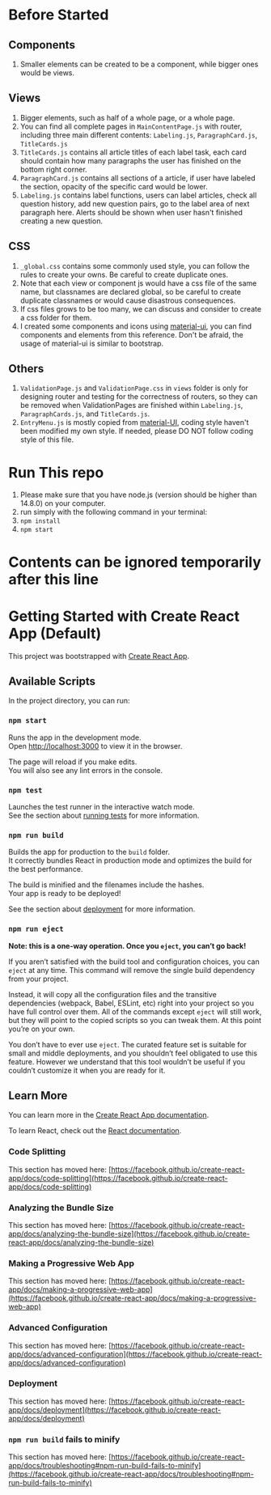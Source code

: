 # Before Started

## Components
1. Smaller elements can be created to be a component, while bigger ones would be views.
## Views
1. Bigger elements, such as half of a whole page, or a whole page.
2. You can find all complete pages in `MainContentPage.js` with router, including three main different contents: `Labeling.js`, `ParagraphCard.js`, `TitleCards.js`
3. `TitleCards.js` contains all article titles of each label task, each card should contain how many paragraphs the user has finished on the bottom right corner.
4. `ParagraphCard.js` contains all sections of a article, if user have labeled the section, opacity of the specific card would be lower.
5. `Labeling.js` contains label functions, users can label articles, check all question history, add new question pairs, go to the label area of next paragraph here. Alerts should be shown when user hasn't finished creating a new question.
## CSS
1. `_global.css` contains some commonly used style, you can follow the rules to create your owns. Be careful to create duplicate ones.
2. Note that each view or component js would have a css file of the same name, but classnames are declared global, so be careful to create duplicate classnames or would cause disastrous consequences.
3. If css files grows to be too many, we can discuss and consider to create a css folder for them.
4. I created some components and icons using [material-ui](https://material-ui.com), you can find components and elements from this reference. Don't be afraid, the usage of material-ui is similar to bootstrap.
## Others
1. `ValidationPage.js` and `ValidationPage.css` in `views` folder is only for designing router and testing for the correctness of routers, so they can be removed when ValidationPages are finished within `Labeling.js`, `ParagraphCards.js`, and `TitleCards.js`.
2. `EntryMenu.js` is mostly copied from [material-UI](https://material-ui.com), coding style haven't been modified my own style. If needed, please DO NOT follow coding style of this file.

# Run This repo
1. Please make sure that you have node.js (version should be higher than 14.8.0) on your computer.
2. run simply with the following command in your terminal:
  1. `npm install`
  2. `npm start`

# Contents can be ignored temporarily after this line

# Getting Started with Create React App (Default)

This project was bootstrapped with [Create React App](https://github.com/facebook/create-react-app).

## Available Scripts

In the project directory, you can run:

### `npm start`

Runs the app in the development mode.\
Open [http://localhost:3000](http://localhost:3000) to view it in the browser.

The page will reload if you make edits.\
You will also see any lint errors in the console.

### `npm test`

Launches the test runner in the interactive watch mode.\
See the section about [running tests](https://facebook.github.io/create-react-app/docs/running-tests) for more information.

### `npm run build`

Builds the app for production to the `build` folder.\
It correctly bundles React in production mode and optimizes the build for the best performance.

The build is minified and the filenames include the hashes.\
Your app is ready to be deployed!

See the section about [deployment](https://facebook.github.io/create-react-app/docs/deployment) for more information.

### `npm run eject`

**Note: this is a one-way operation. Once you `eject`, you can’t go back!**

If you aren’t satisfied with the build tool and configuration choices, you can `eject` at any time. This command will remove the single build dependency from your project.

Instead, it will copy all the configuration files and the transitive dependencies (webpack, Babel, ESLint, etc) right into your project so you have full control over them. All of the commands except `eject` will still work, but they will point to the copied scripts so you can tweak them. At this point you’re on your own.

You don’t have to ever use `eject`. The curated feature set is suitable for small and middle deployments, and you shouldn’t feel obligated to use this feature. However we understand that this tool wouldn’t be useful if you couldn’t customize it when you are ready for it.

## Learn More

You can learn more in the [Create React App documentation](https://facebook.github.io/create-react-app/docs/getting-started).

To learn React, check out the [React documentation](https://reactjs.org/).

### Code Splitting

This section has moved here: [https://facebook.github.io/create-react-app/docs/code-splitting](https://facebook.github.io/create-react-app/docs/code-splitting)

### Analyzing the Bundle Size

This section has moved here: [https://facebook.github.io/create-react-app/docs/analyzing-the-bundle-size](https://facebook.github.io/create-react-app/docs/analyzing-the-bundle-size)

### Making a Progressive Web App

This section has moved here: [https://facebook.github.io/create-react-app/docs/making-a-progressive-web-app](https://facebook.github.io/create-react-app/docs/making-a-progressive-web-app)

### Advanced Configuration

This section has moved here: [https://facebook.github.io/create-react-app/docs/advanced-configuration](https://facebook.github.io/create-react-app/docs/advanced-configuration)

### Deployment

This section has moved here: [https://facebook.github.io/create-react-app/docs/deployment](https://facebook.github.io/create-react-app/docs/deployment)

### `npm run build` fails to minify

This section has moved here: [https://facebook.github.io/create-react-app/docs/troubleshooting#npm-run-build-fails-to-minify](https://facebook.github.io/create-react-app/docs/troubleshooting#npm-run-build-fails-to-minify)
